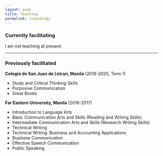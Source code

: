 ```yaml
---
layout: page
title: Teaching
permalink: /teaching/
---
```


### Currently facilitating
I am not teaching at present.


---
### Previously facilitated 
**Colegio de San Juan de Letran, Manila** (2019-2020, Term 1)
* Study and Critical Thinking Skills
* Purposive Communication
* Great Books

**Far Eastern University, Manila** (2016-2017)
* Introduction to Language Arts
* Basic Communication Arts and Skills (Reading and Writing Skills)
* Intermediate Communication Arts and Skills (Research Writing Skills)
* Technical Writing
* Technical Writing: Business and Accounting Applications
* Business Communication
* Effective Speech Communication
* Public Speaking